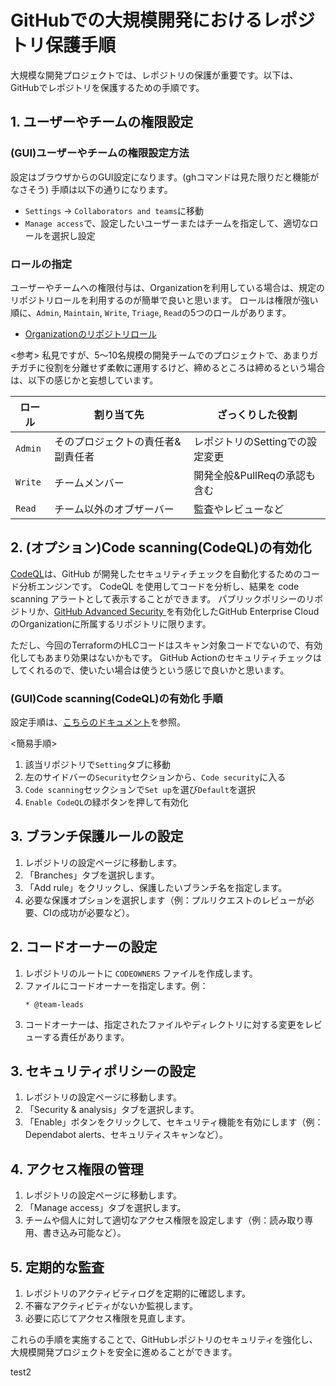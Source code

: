 # GitHubでの大規模開発におけるレポジトリ保護手順

大規模な開発プロジェクトでは、レポジトリの保護が重要です。以下は、GitHubでレポジトリを保護するための手順です。


## 1. ユーザーやチームの権限設定

### (GUI)ユーザーやチームの権限設定方法
設定はブラウザからのGUI設定になります。(ghコマンドは見た限りだと機能がなさそう)
手順は以下の通りになります。
- `Settings` -> `Collaborators and teams`に移動
- `Manage access`で、設定したいユーザーまたはチームを指定して、適切なロールを選択し設定

### ロールの指定
ユーザーやチームへの権限付与は、Organizationを利用している場合は、規定のリポジトリロールを利用するのが簡単で良いと思います。
ロールは権限が強い順に、`Admin`, `Maintain`, `Write`, `Triage`, `Read`の5つのロールがあります。
- [Organizationのリポジトリロール](https://docs.github.com/ja/organizations/managing-user-access-to-your-organizations-repositories/managing-repository-roles/repository-roles-for-an-organization#repository-roles-for-organizations)

<参考>
私見ですが、5〜10名規模の開発チームでのプロジェクトで、あまりガチガチに役割を分離せず柔軟に運用するけど、締めるところは締めるという場合は、以下の感じかと妄想しています。

| ロール | 割り当て先 | ざっくりした役割 |
| ----- | -------- | -------------- |
| `Admin`|そのプロジェクトの責任者&副責任者|レポジトリのSettingでの設定変更|
| `Write`|チームメンバー|開発全般&PullReqの承認も含む|
| `Read`|チーム以外のオブザーバー|監査やレビューなど|

## 2. (オプション)Code scanning(CodeQL)の有効化
[CodeQL](https://docs.github.com/ja/code-security/code-scanning/introduction-to-code-scanning/about-code-scanning-with-codeql)は、GitHub が開発したセキュリティチェックを自動化するためのコード分析エンジンです。
CodeQL を使用してコードを分析し、結果を code scanning アラートとして表示することができます。
パブリックポリシーのリポジトリか、[GitHub Advanced Security ](https://docs.github.com/ja/get-started/learning-about-github/about-github-advanced-security)を有効化したGitHub Enterprise CloudのOrganizationに所属するリポジトリに限ります。

ただし、今回のTerraformのHLCコードはスキャン対象コードでないので、有効化してもあまり効果はないかもです。
GitHub Actionのセキュリティチェックはしてくれるので、使いたい場合は使うという感じで良いかと思います。

### (GUI)Code scanning(CodeQL)の有効化 手順
設定手順は、[こちらのドキュメント](https://docs.github.com/ja/code-security/code-scanning/enabling-code-scanning/configuring-default-setup-for-code-scanning)を参照。

<簡易手順>
1. 該当リポジトリで`Setting`タブに移動
1. 左のサイドバーの`Security`セクションから、`Code security`に入る
1. `Code scanning`セックションで`Set up`を選び`Default`を選択
1. `Enable CodeQL`の緑ボタンを押して有効化

## 3. ブランチ保護ルールの設定
1. レポジトリの設定ページに移動します。
2. 「Branches」タブを選択します。
3. 「Add rule」をクリックし、保護したいブランチ名を指定します。
4. 必要な保護オプションを選択します（例：プルリクエストのレビューが必要、CIの成功が必要など）。







## 2. コードオーナーの設定
1. レポジトリのルートに `CODEOWNERS` ファイルを作成します。
2. ファイルにコードオーナーを指定します。例：
    ```
    * @team-leads
    ```
3. コードオーナーは、指定されたファイルやディレクトリに対する変更をレビューする責任があります。

## 3. セキュリティポリシーの設定
1. レポジトリの設定ページに移動します。
2. 「Security & analysis」タブを選択します。
3. 「Enable」ボタンをクリックして、セキュリティ機能を有効にします（例：Dependabot alerts、セキュリティスキャンなど）。

## 4. アクセス権限の管理
1. レポジトリの設定ページに移動します。
2. 「Manage access」タブを選択します。
3. チームや個人に対して適切なアクセス権限を設定します（例：読み取り専用、書き込み可能など）。

## 5. 定期的な監査
1. レポジトリのアクティビティログを定期的に確認します。
2. 不審なアクティビティがないか監視します。
3. 必要に応じてアクセス権限を見直します。

これらの手順を実施することで、GitHubレポジトリのセキュリティを強化し、大規模開発プロジェクトを安全に進めることができます。


test2